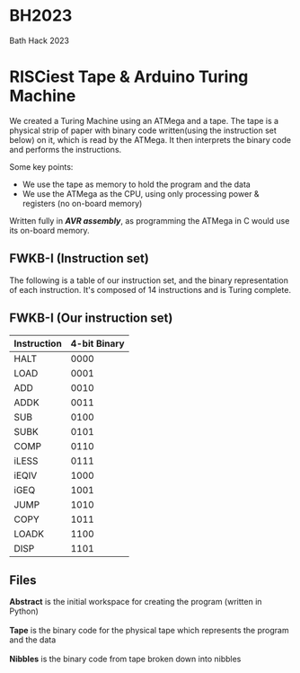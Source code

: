 # BH2023

Bath Hack 2023

# RISCiest Tape & Arduino Turing Machine
We created a Turing Machine using an ATMega and a tape. The tape is a physical strip of paper with binary code written(using the instruction set below) on it, which is read by the ATMega. It then interprets the binary code and performs the instructions. <br>

Some key points:
 - We use the tape as memory to hold the program and the data
 - We use the ATMega as the CPU, using only processing power & registers (no on-board memory)

Written fully in **_AVR assembly_**, as programming the ATMega in C would use its on-board memory.

## FWKB-I (Instruction set)
The following is a table of our instruction set, and the binary representation of each instruction. It's composed of 14 instructions and is Turing complete. <br>

## FWKB-I (Our instruction set)

| Instruction | 4-bit Binary |
| ----------- | ------------ |
| HALT        | 0000         |
| LOAD        | 0001         |
| ADD         | 0010         |
| ADDK        | 0011         |
| SUB         | 0100         |
| SUBK        | 0101         |
| COMP        | 0110         |
| iLESS       | 0111         |
| iEQIV       | 1000         |
| iGEQ        | 1001         |
| JUMP        | 1010         |
| COPY        | 1011         |
| LOADK       | 1100         |
| DISP        | 1101         |

## Files

**Abstract** is the initial workspace for creating the program (written in Python) <br><br>
**Tape** is the binary code for the physical tape which represents the program and the data <br><br>
**Nibbles** is the binary code from tape broken down into nibbles

